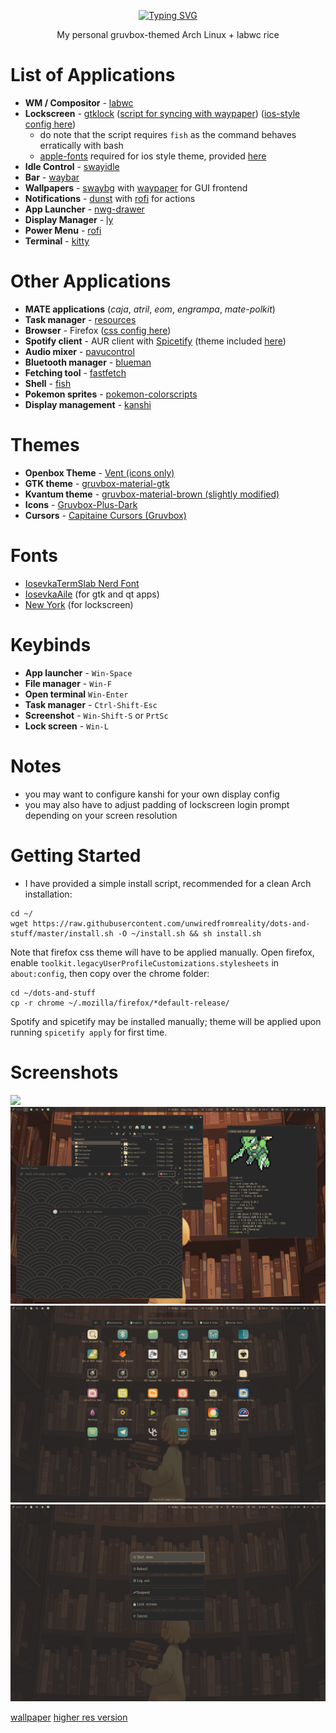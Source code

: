 <div align='center'>
  
[![Typing SVG](https://readme-typing-svg.demolab.com?font=IosevkaTermSlab+Nerd+Font&size=40&pause=1000&color=D5C4A1&center=true&vCenter=true&random=false&width=435&height=75&lines=my+labwc+rice+files)](https://git.io/typing-svg)

My personal gruvbox-themed Arch Linux + labwc rice
</div>

# List of Applications
- **WM / Compositor** - [labwc](https://labwc.github.io)
- **Lockscreen** - [gtklock](https://github.com/jovanlanik/gtklock) ([script for syncing with waypaper](/.config/LSWallpaper.sh)) ([ios-style config here](/.config/gtklock))
  - do note that the script requires ``fish`` as the command behaves erratically with bash
  - [apple-fonts](https://aur.archlinux.org/packages/apple-fonts) required for ios style theme, provided [here](/.local/share/fonts)
- **Idle Control** - [swayidle](https://github.com/swaywm/swayidle)
- **Bar** - [waybar](https://github.com/Alexays/Waybar)
- **Wallpapers** - [swaybg](https://github.com/swaywm/swaybg) with [waypaper](https://github.com/anufrievroman/waypaper) for GUI frontend
- **Notifications** - [dunst](https://github.com/dunst-project/dunst) with [rofi](https://github.com/davatorium/rofi) for actions
- **App Launcher** - [nwg-drawer](https://github.com/nwg-piotr/nwg-drawer)
- **Display Manager** - [ly](https://github.com/fairyglade/ly)
- **Power Menu** - [rofi](https://github.com/davatorium/rofi)
- **Terminal** - [kitty](https://github.com/kovidgoyal/kitty)

# Other Applications
- **MATE applications** (*caja*, *atril*, *eom*, *engrampa*, *mate-polkit*)
- **Task manager** - [resources](https://github.com/nokyan/resources)
- **Browser** - Firefox ([css config here](chrome))
- **Spotify client** - AUR client with [Spicetify](https://spicetify.app/) (theme included [here](/.config/spicetify/Themes/main))
- **Audio mixer** - [pavucontrol](https://github.com/pulseaudio/pavucontrol)
- **Bluetooth manager** - [blueman](https://github.com/blueman-project/blueman)
- **Fetching tool** - [fastfetch](https://github.com/fastfetch-cli/fastfetch)
- **Shell** - [fish](https://fishshell.com/)
- **Pokemon sprites** - [pokemon-colorscripts](https://gitlab.com/phoneybadger/pokemon-colorscripts)
- **Display management** - [kanshi](https://git.sr.ht/~emersion/kanshi)

# Themes
- **Openbox Theme** - [Vent (icons only)](https://github.com/addy-dclxvi/openbox-theme-collections/tree/master/Vent/openbox-3)
- **GTK theme** - [gruvbox-material-gtk](https://github.com/TheGreatMcPain/gruvbox-material-gtk)
- **Kvantum theme** - [gruvbox-material-brown (slightly modified)](https://github.com/sachnr/gruvbox-kvantum-themes/tree/main)
- **Icons** - [Gruvbox-Plus-Dark](https://www.pling.com/p/1961046/)
- **Cursors** - [Capitaine Cursors (Gruvbox)](https://www.pling.com/p/1818760/)

# Fonts
- [IosevkaTermSlab Nerd Font](https://archlinux.org/packages/extra/any/ttf-iosevkatermslab-nerd/)
- [IosevkaAile](https://archlinux.org/packages/extra/any/ttc-iosevka-aile/) (for gtk and qt apps)
- [New York](https://en.wikipedia.org/wiki/New_York_(2019_typeface)) (for lockscreen)

# Keybinds
- **App launcher** - `Win-Space`
- **File manager** - `Win-F`
- **Open terminal** `Win-Enter`
- **Task manager** - `Ctrl-Shift-Esc`
- **Screenshot** - `Win-Shift-S` or `PrtSc`
- **Lock screen** - `Win-L`

# Notes
- you may want to configure kanshi for your own display config
- you may also have to adjust padding of lockscreen login prompt depending on your screen resolution 

# Getting Started
- I have provided a simple install script, recommended for a clean Arch installation:
```
cd ~/
wget https://raw.githubusercontent.com/unwiredfromreality/dots-and-stuff/master/install.sh -O ~/install.sh && sh install.sh
```

Note that firefox css theme will have to be applied manually. Open firefox, enable `toolkit.legacyUserProfileCustomizations.stylesheets` in `about:config`, then copy over the chrome folder:
```
cd ~/dots-and-stuff
cp -r chrome ~/.mozilla/firefox/*default-release/
```

Spotify and spicetify may be installed manually; theme will be applied upon running `spicetify apply` for first time. 
# Screenshots
![](/swappy-20240605-235904.png)
![](/swappy-20240609-231511.png)
![](/swappy-20240609-231529.png)
![](/swappy-20240609-231543.png)

[wallpaper](https://wallhaven.cc/w/l87rxp) [higher res version](https://i.ibb.co/8B1tkBH/wallhaven-l87rxp.jpg)
